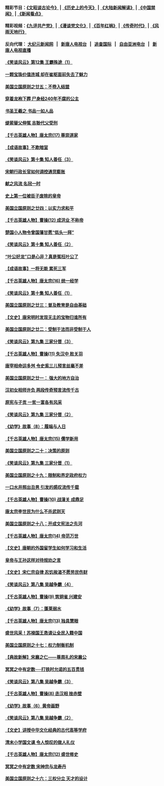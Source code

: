 #### 精彩节目：[《文昭谈古论今》](http://155.138.205.71/wenzhao) | [《历史上的今天》](http://155.138.205.71/today-in-history) | [《大陆新闻解读》](http://155.138.205.71/ntdtv-comedy) | [《中国禁闻》](http://155.138.205.71/ntdtv-news) | [《新闻看点》](http://155.138.205.71/news-insight) 

 #### 精彩视频：[《九评共产党》](http://155.138.205.71:10000/videos/jiuping) | [《漫谈党文化》](http://155.138.205.71:10000/videos/mtdwh) | [《百年红祸》](http://155.138.205.71:10000/videos/bnhh) | [《传奇时代》](http://155.138.205.71:10000/videos/legend) | [《风雨天地行》](http://155.138.205.71:10000/videos/fytdx) 

 #### 反向代理： [大纪元新闻网](http://155.138.205.71:10080/) &nbsp;&nbsp;|&nbsp;&nbsp; [新唐人电视台](http://155.138.205.71:8000/) &nbsp;&nbsp;|&nbsp;&nbsp; [追查国际](http://155.138.205.71:10010/) &nbsp;&nbsp;|&nbsp;&nbsp; [自由亚洲电台](http://155.138.205.71:9800/) &nbsp;&nbsp;|&nbsp;&nbsp; [新唐人电视直播](http://155.138.205.71/) 

#### [《笑谈风云》第12集 王霸殊途（1）](../pages/nsc975/n11058612.md?t=02221537) 

#### [一颗宝珠价值连城 却在崔枢面前失去了魅力](../pages/nsc975/n11049666.md?t=02221537) 

#### [美国立国原则之廿五：不卷入结盟](../pages/nsc975/n11049916.md?t=02221537) 

#### [穿着龙袍下葬 尸身经240年不腐的公主](../pages/nsc975/n11058573.md?t=02221537) 

#### [书圣王羲之 书品一如人品](../pages/nsc975/n10961724.md?t=02221537) 

#### [缇萦替父伸冤 吉翂代父受刑](../pages/nsc975/n3780463.md?t=02221537) 

#### [【千古英雄人物】唐太宗(17) 尊崇道家](../pages/nsc975/n8046261.md?t=02221537) 

#### [【成语故事】不欺暗室](../pages/nsc975/n11056002.md?t=02221537) 

#### [《笑谈风云》第十集 知人善任（3）](../pages/nsc975/n11044990.md?t=02221537) 

#### [宋朝行政长官如何调控通货膨胀](../pages/nsc975/n11055933.md?t=02221537) 

#### [献之风流 名冠一时](../pages/nsc975/n11011196.md?t=02221537) 

#### [史上第一位被臣子废除的皇帝](../pages/nsc975/n11053637.md?t=02221537) 

#### [美国立国原则之廿四：以实力求和平](../pages/nsc975/n11046955.md?t=02221537) 

#### [【千古英雄人物】曹操(12) 成洪业 不称帝](../pages/nsc975/n7783338.md?t=02221537) 

#### [楚国小人物令曾国藩甘愿“低头一拜”](../pages/nsc975/n11013087.md?t=02221537) 

#### [《笑谈风云》第十集 知人善任（2）](../pages/nsc975/n11044937.md?t=02221537) 

#### [“叶公好龙”口是心非？真是冤枉叶公了](../pages/nsc975/n11008777.md?t=02221537) 

#### [【成语故事】一将无能 累死三军](../pages/nsc975/n11046538.md?t=02221537) 

#### [【千古英雄人物】唐太宗(16) 统一经学](../pages/nsc975/n8046259.md?t=02221537) 

#### [《笑谈风云》第十集 知人善任（1）](../pages/nsc975/n11032532.md?t=02221537) 

#### [美国立国原则之廿三：普及教育是自由基础](../pages/nsc975/n11044655.md?t=02221537) 

#### [【文史】唐宋明时发现无主的宝物归谁所有](../pages/nsc975/n11036075.md?t=02221537) 

#### [美国立国原则之廿二：受制于法而非受制于人](../pages/nsc975/n11038266.md?t=02221537) 

#### [《笑谈风云》第九集 三家分晋（3）](../pages/nsc975/n11028646.md?t=02221537) 

#### [【千古英雄人物】曹操(11) 失汉中 败关羽](../pages/nsc975/n7783328.md?t=02221537) 

#### [唐宰相命运多舛 令史奚三儿预言丝毫不差](../pages/nsc975/n334750.md?t=02221537) 

#### [美国立国原则之廿一： 强大的地方自治](../pages/nsc975/n11036069.md?t=02221537) 

#### [汉初女相师许负 两段传奇预言流传千古](../pages/nsc975/n11035453.md?t=02221537) 

#### [原宪与子贡 一贫一富各有风采](../pages/nsc975/n11013094.md?t=02221537) 

#### [《笑谈风云》第九集 三家分晋（2）](../pages/nsc975/n11028610.md?t=02221537) 

#### [《幼学》故事（8）：履端与人日](../pages/nsc975/n10990550.md?t=02221537) 

#### [【千古英雄人物】唐太宗(15) 儒学新用](../pages/nsc975/n8046225.md?t=02221537) 

#### [美国立国原则之二十：决策的原则](../pages/nsc975/n11034691.md?t=02221537) 

#### [《笑谈风云》第九集 三家分晋（1）](../pages/nsc975/n11028591.md?t=02221537) 

#### [美国立国原则之十九：限制和界定政府权力](../pages/nsc975/n11023895.md?t=02221537) 

#### [一口水井照出丑男 引发的感叹流传千载](../pages/nsc975/n11004598.md?t=02221537) 

#### [【千古英雄人物】曹操(10) 战潼关 成鼎足](../pages/nsc975/n7779963.md?t=02221537) 

#### [唐太宗李世民为什么不杀武则天](../pages/nsc975/n11034040.md?t=02221537) 

#### [美国立国原则之十八：开成文宪法之先河](../pages/nsc975/n11008526.md?t=02221537) 

#### [【千古英雄人物】唐太宗(14) 帝范万世](../pages/nsc975/n8034234.md?t=02221537) 

#### [【文史】唐朝的外国留学生如何学习和生活](../pages/nsc975/n11010825.md?t=02221537) 

#### [皇帝与王孙这样对待规劝之言](../pages/nsc975/n10994666.md?t=02221537) 

#### [【文史】宋仁宗自律 忍饥挨渴不愿劳民伤财](../pages/nsc975/n10997349.md?t=02221537) 

#### [《笑谈风云》第八集 吴越争霸（4）](../pages/nsc975/n11010924.md?t=02221537) 

#### [【千古英雄人物】曹操(9) 筑铜雀 兴建安](../pages/nsc975/n7662497.md?t=02221537) 

#### [《幼学》故事（7）：蓬莱弱水](../pages/nsc975/n10990547.md?t=02221537) 

#### [【千古英雄人物】唐太宗(13) 独具慧眼](../pages/nsc975/n8034179.md?t=02221537) 

#### [盛世风采！苏禄国王恳请让全民入籍中国](../pages/nsc975/n10992284.md?t=02221537) 

#### [美国立国原则之十七：权力制衡机制](../pages/nsc975/n11002624.md?t=02221537) 

#### [【典故新解】宋襄之仁——尊周礼的宋襄公](../pages/nsc975/n11018653.md?t=02221537) 

#### [冥冥之中有定数──打铁时允诺的五百贯钱](../pages/nsc975/n334213.md?t=02221537) 

#### [《笑谈风云》第八集 吴越争霸（3）](../pages/nsc975/n11010889.md?t=02221537) 

#### [【千古英雄人物】曹操(8) 丞汉相 挫赤壁](../pages/nsc975/n7662490.md?t=02221537) 

#### [《幼学》故事（6）黄帝画野](../pages/nsc975/n10990546.md?t=02221537) 

#### [《笑谈风云》第八集 吴越争霸（2）](../pages/nsc975/n10996834.md?t=02221537) 

#### [【文史】讲授中华文化经典的古代高等学府](../pages/nsc975/n11003895.md?t=02221537) 

#### [清末小学国文课 令人惊叹的做人礼仪](../pages/nsc975/n10980226.md?t=02221537) 

#### [【千古英雄人物】唐太宗(12) 盛世修史](../pages/nsc975/n8034115.md?t=02221537) 

#### [冥冥之中有定数 宋神宗与龙寿丹](../pages/nsc975/n11008770.md?t=02221537) 

#### [美国立国原则之十六：三权分立 天才的设计](../pages/nsc975/n10991293.md?t=02221537) 

